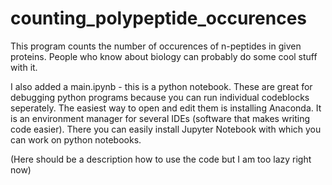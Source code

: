 # counting_polypeptide_occurences

This program counts the number of occurences of n-peptides in given proteins.
People who know about biology can probably do some cool stuff with it.

I also added a main.ipynb - this is a python notebook. These are great for debugging python programs
because you can run individual codeblocks seperately. The easiest way to open and edit them is installing
Anaconda. It is an environment manager for several IDEs (software that makes writing code easier). There
you can easily install Jupyter Notebook with which you can work on python notebooks.

(Here should be a description how to use the code but I am too lazy right now)
